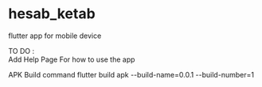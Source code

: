 # hesab_ketab
flutter app for mobile device

TO DO :  
Add Help Page For how to use the app  

APK Build command
flutter build apk --build-name=0.0.1 --build-number=1 